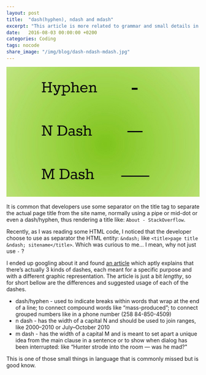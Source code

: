 ```yaml
---
layout: post
title:  "dash(hyphen), ndash and mdash"
excerpt: "This article is more related to grammar and small details in language rather than the usual (coding). It tells how (accidentally) through reading code I came to learn that we actually have three (3) kinds of dashes instead of just one. I wrote this short post just so: we don't forget about them; their differences and when to use each."
date:   2016-08-03 00:00:00 +0200
categories: Coding
tags: nocode
share_image: "/img/blog/dash-ndash-mdash.jpg"
---
```


![dash ndash and mdash image](/img/blog/dash-ndash-mdash.jpg)

It is common that developers use some separator on the title tag to separate the actual page title from the site name, normally using a pipe or mid-dot or even a dash/hyphen, thus rendering a title like: `About - StackOverflow`.

Recently, as I was reading some HTML code, I noticed that the developer choose to use as separator the HTML entity: `&ndash;` like `<title>page title &ndash; sitename</title>`. Which was curious to me... I mean, why not just use `-` ?

I ended up googling about it and found [an article](http://www.punctuationmatters.com/hyphen-dash-n-dash-and-m-dash/) which aptly explains that there’s actually 3 kinds of dashes, each meant for a specific purpose and with a different graphic representation. The article is just a bit *lengthy*, so for short bellow are the differences and suggested usage of each of the dashes.

- dash/hyphen - used to indicate breaks within words that wrap at the end of a line; to connect compound words like “mass-produced”; to connect grouped numbers like in a phone number (258 84-850-4509)
- n dash - has the width of a capital N and should be used to join ranges, like 2000&ndash;2010 or July&ndash;October 2010
- m dash - has the width of a capital M and is meant to set apart a unique idea from the main clause in a sentence or to show when dialog has been interrupted: like “Hunter strode into the room &mdash; was he mad?"

This is one of those small things in language that is commonly missed but is good know.
